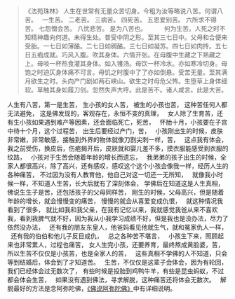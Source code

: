 > 《法苑珠林》
> 人生在世常有无量众苦切身。今粗为汝等略说八苦。何谓八苦。
> &nbsp;
> 一生苦。
> 二老苦。
> 三病苦。
> 四死苦。
> 五恩爱别苦。
> 六所求不得苦。
> 七怨憎会苦。
> 八忧悲苦。
> 是为八苦也。
> &nbsp;
> 　　何为生苦。人死之时不知精神趣向何道。未得生处。普受中阴之形。至其三七日中。父母和合便来受胎。一七日如薄酪。二七日如稠酪。三七日如凝苏。四七日如肉抟。五七日五疱成就。巧风入腹。吹其身体。六情开张。在母腹中生藏之下熟藏之上。母啖一杯热食灌其身体。如入镬汤。母饮一杯冷水。亦如寒冷切身。母饱之时迫仄身体痛不可言。母饥之时腹中了了亦如倒悬。受苦无量。至其满月欲生之时。头向产门剧如两石峡山。欲生之时母危父怖。生堕草上身体细软。草触其身如履刀剑。忽然失声大呼。此是苦不。诸人咸言。此是大苦。

人生有八苦，第一是生苦，
生小孩的女人苦，
被生的小孩也苦，
这种苦任何人都无法避免，
这是佛发现的，客观存在，永恒不变的真理，
&nbsp;
女人除了生育苦，还有生小孩如果遇到难产等因素，还会面临死亡，死苦，
&nbsp;
怀胎十月，小孩要在子宫中待十个月，这个过程苦，
出生后要经过产门，苦，
&nbsp;
小孩刚出生的时候，皮肤非常嫩，非常敏感，接触到外界的物体就像刀割尖刺一样，苦，
&nbsp;
这点我有体会，我之前受伤，换皮后，伤疤揭开后，皮肤就和婴儿差不多，摸衣服能感受到衣服的纹路，
&nbsp;
小孩对于生苦会随着年龄的增长而遗忘，
&nbsp;
我弟弟的孩子出生的时候，全家人都很高兴，除了高兴，还有感叹，感叹这个这个小孩会像我一样，经历人生的各种痛苦，
不过因为没有人教育他，他自己对这一切还一无所知，
&nbsp;
就像我小时候一样，不知道人生苦，长大后就有了深刻体会，
学佛后在知道这是人生真相，
&nbsp;
佛说生生子是苦，还包括孩子的父母同样苦，
刚生的时候，父母高兴，但是随着年龄的增长，就会慢慢变的痛苦，
慢慢的就会从喜爱变成仇恨，
&nbsp;
就这种情况我看到了很多，
就比如我和我父亲，在我有记忆以来，我就感觉我爸从来不喜欢我，看到我脾气就不好，因为我从小我学习成绩不好，但是我也是没办法，尽力了依然没办法，
&nbsp;
还有我的朋友东皇人，他爸妈看见他就生气，就和冤家仇人一样，
&nbsp;
还有我的伯伯和他儿子反目成仇，
&nbsp;
总之各种苦不堪言，
&nbsp;
小孩生下来，照顾起来也非常累人，过程也痛苦，
女人生完小孩，还要养育，最终熬成黄脸婆，苦，
所以生苦不仅仅是小孩苦，也是全家人的苦，
&nbsp;
这些真相不学佛的人不知道，只会等到结婚后，体会到了才知道苦。
&nbsp;
生苦，不仅仅是这辈子会体会，因为有轮回，我们已经体会过无数次了，
有些时候是投胎到鸡鸭牛羊，有些是昆虫蚂蚁，不过都会体会生苦，
&nbsp;
如果没有遇到佛法，寻求解脱，这种痛苦还将体会无数次。
&nbsp;
解脱最好的方法是念阿弥陀佛，[《佛说阿弥陀佛》](https://www.kancloud.cn/luojiangtao/foshuoemituofo)中有详细说明。
